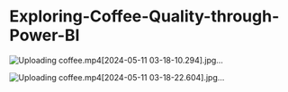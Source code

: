 # Exploring-Coffee-Quality-through-Power-BI
![Uploading coffee.mp4[2024-05-11 03-18-10.294].jpg…]()

![Uploading coffee.mp4[2024-05-11 03-18-22.604].jpg…]()
